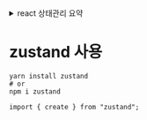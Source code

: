 <details>
    <summary>react 상태관리 요약</summary>

# React 상태관리 라이브러리 정리

React에서 많은 프로젝트들은 주로 Redux를 사용을 했습니다.
하지만 시간이 지나고 다양한 상태관리 라이브러리가 나오고 이를 사용하는 방법과 장단점을 알아보겠습니다.

# React의 상태관리 라이브러리 종류

많이 사용하는 라이브러리는 크게 5가지가 있습니다.

1. redux
2. redux-toolkit
3. zustand
4. jotai
5. recoil

이 5가지를 하나하나 알아보고 사용하는 방법을 알아보도록 하겠습니다.

# react 상태관리 비교

| 비교              | redux | redux-toolkit | zustand | jotai  | recoil  |
| :---------------- | :---- | :------------ | :------ | :----- | :------ |
| 깃허브 start 개수 | 15.4k | 9.5k          | 31.4k   | 13.5k  | 18.8k   |
| 라이브러리 사이즈 | 176kb | 12.9 MB       | 283 kB  | 381 kB | 2.21 MB |

위에서 간단하게만 비교를 해봤는데
결론부터 말하자면 저는 zustand나 zotai를 사용하는걸 추천드립니다.

하지만 여기서는 모든 라이브러리의 사용법을 알아보도록 하겠습니다.

## 번외 : zustand vs zotai

위에서 제가 추천한 라이브러리 2가지를 비교해보겠습니다.

- jotai를 사용해야하는 경우
  - useState + useContext를 대체하는 경우
  - code splitting이 중요한 경우
  - react supense를 활용을 해야하는 경우
- zustand
  - react 이외에서도 사용해야하는 경우
  - redux devtools를 좋아하는 경우

</details>

# zustand 사용

```
yarn install zustand
# or
npm i zustand
```

```
import { create } from "zustand";
```
